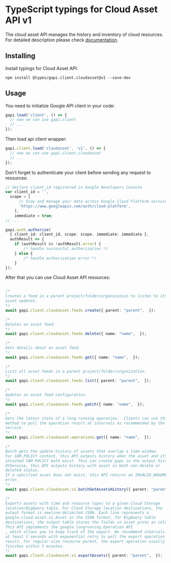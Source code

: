 # TypeScript typings for Cloud Asset API v1

The cloud asset API manages the history and inventory of cloud resources.
For detailed description please check [documentation](https://cloud.google.com/asset-inventory/docs/quickstart).

## Installing

Install typings for Cloud Asset API:

```
npm install @types/gapi.client.cloudasset@v1 --save-dev
```

## Usage

You need to initialize Google API client in your code:

```typescript
gapi.load('client', () => {
  // now we can use gapi.client
  // ...
});
```

Then load api client wrapper:

```typescript
gapi.client.load('cloudasset', 'v1', () => {
  // now we can use gapi.client.cloudasset
  // ...
});
```

Don't forget to authenticate your client before sending any request to resources:

```typescript
// declare client_id registered in Google Developers Console
var client_id = '',
  scope = [ 
      // View and manage your data across Google Cloud Platform services
      'https://www.googleapis.com/auth/cloud-platform',
    ],
    immediate = true;
// ...

gapi.auth.authorize(
  { client_id: client_id, scope: scope, immediate: immediate },
  authResult => {
    if (authResult && !authResult.error) {
        /* handle successful authorization */
    } else {
        /* handle authorization error */
    }
});
```

After that you can use Cloud Asset API resources:

```typescript

/*
Creates a feed in a parent project/folder/organization to listen to its
asset updates.
*/
await gapi.client.cloudasset.feeds.create({ parent: "parent",  });

/*
Deletes an asset feed.
*/
await gapi.client.cloudasset.feeds.delete({ name: "name",  });

/*
Gets details about an asset feed.
*/
await gapi.client.cloudasset.feeds.get({ name: "name",  });

/*
Lists all asset feeds in a parent project/folder/organization.
*/
await gapi.client.cloudasset.feeds.list({ parent: "parent",  });

/*
Updates an asset feed configuration.
*/
await gapi.client.cloudasset.feeds.patch({ name: "name",  });

/*
Gets the latest state of a long-running operation.  Clients can use this
method to poll the operation result at intervals as recommended by the API
service.
*/
await gapi.client.cloudasset.operations.get({ name: "name",  });

/*
Batch gets the update history of assets that overlap a time window.
For IAM_POLICY content, this API outputs history when the asset and its
attached IAM POLICY both exist. This can create gaps in the output history.
Otherwise, this API outputs history with asset in both non-delete or
deleted status.
If a specified asset does not exist, this API returns an INVALID_ARGUMENT
error.
*/
await gapi.client.cloudasset.v1.batchGetAssetsHistory({ parent: "parent",  });

/*
Exports assets with time and resource types to a given Cloud Storage
location/BigQuery table. For Cloud Storage location destinations, the
output format is newline-delimited JSON. Each line represents a
google.cloud.asset.v1.Asset in the JSON format; for BigQuery table
destinations, the output table stores the fields in asset proto as columns.
This API implements the google.longrunning.Operation API
, which allows you to keep track of the export. We recommend intervals of
at least 2 seconds with exponential retry to poll the export operation
result. For regular-size resource parent, the export operation usually
finishes within 5 minutes.
*/
await gapi.client.cloudasset.v1.exportAssets({ parent: "parent",  });
```
